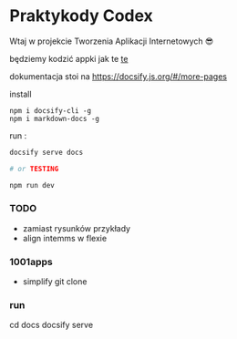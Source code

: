 # Praktykody Codex
Wtaj w projekcie Tworzenia Aplikacji Internetowych 😎

będziemy kodzić appki jak te [te](https://praktykody.github.io/1001apps/)

dokumentacja stoi na 
https://docsify.js.org/#/more-pages

install
```
npm i docsify-cli -g
npm i markdown-docs -g
```


run : 
```bash
docsify serve docs

# or TESTING

npm run dev

```
###  TODO
- zamiast rysunków przykłady
- align intemms w flexie

### 1001apps
- simplify git clone


### run 
cd docs
docsify serve
